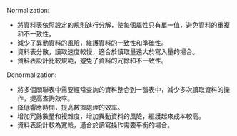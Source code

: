

Normalization:
- 將資料表依照設定的規則進行分解，使每個屬性只有單一值，避免資料的重複和不一致性。
- 減少了異動資料的風險，維護資料的一致性和準確性。
- 資料表分散，讀取速度較慢，適合於讀取量遠大於寫入量的場合。
- 資料表設計比較規範，避免了資料的冗餘和不一致性。

Denormalization:
- 將多個關聯表中需要經常查詢的資料整合到一張表中，減少多次讀取資料的操作，提高查詢效率。
- 降低響應時間，提高數據處理的效率。
- 增加冗餘數量和複雜度，增加異動資料的風險，維護起來成本較高。
- 資料表設計較為寬鬆，適合於讀寫操作需要平衡的場合。